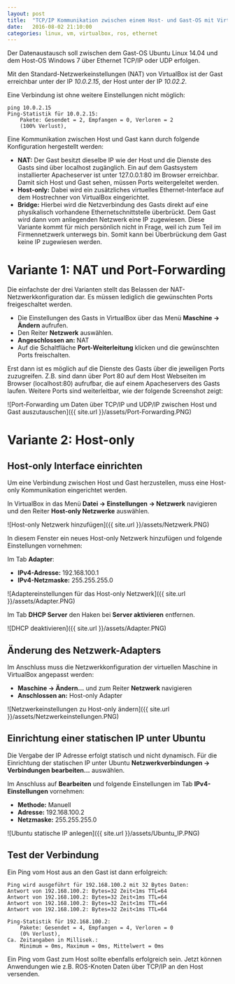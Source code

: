 ```yaml
---
layout: post
title:  "TCP/IP Kommunikation zwischen einem Host- und Gast-OS mit VirtualBox"
date:   2016-08-02 21:10:00
categories: linux, vm, virtualbox, ros, ethernet
---
```


Der Datenaustausch soll zwischen dem Gast-OS Ubuntu Linux 14.04 und dem Host-OS Windows 7 über Ethernet TCP/IP oder UDP erfolgen. 

Mit den Standard-Netzwerkeinstellungen (NAT) von VirtualBox ist der Gast erreichbar unter der IP *10.0.2.15*, der Host unter der IP *10.02.2*.

Eine Verbindung ist ohne weitere Einstellungen nicht möglich:

```
ping 10.0.2.15
Ping-Statistik für 10.0.2.15:
    Pakete: Gesendet = 2, Empfangen = 0, Verloren = 2
    (100% Verlust),
```

Eine Kommunikation zwischen Host und Gast kann durch folgende Konfiguration hergestellt werden:

* **NAT:** Der Gast besitzt dieselbe IP wie der Host und die Dienste des Gasts sind über localhost zugänglich. Ein auf dem Gastsystem installierter Apacheserver ist unter 127.0.0.1:80 im Browser erreichbar. Damit sich Host und Gast sehen, müssen Ports weitergeleitet werden.
* **Host-only:** Dabei wird ein zusätzliches virtuelles Ethernet-Interface auf dem Hostrechner von VirtualBox eingerichtet.
* **Bridge:** Hierbei wird die Netzverbindung des Gasts direkt auf eine physikalisch vorhandene Ethernetschnittstelle überbrückt. Dem Gast wird dann vom anliegenden Netzwerk eine IP zugewiesen. Diese Variante kommt für mich persönlich nicht in Frage, weil ich zum Teil im Firmennetzwerk unterwegs bin. Somit kann bei Überbrückung dem Gast keine IP zugewiesen werden.

# Variante 1: NAT und Port-Forwarding

Die einfachste der drei Varianten stellt das Belassen der NAT-Netzwerkkonfiguration dar. Es müssen lediglich die gewünschten Ports freigeschaltet werden.

* Die Einstellungen des Gasts in VirtualBox über das Menü **Maschine -> Ändern** aufrufen.
* Den Reiter **Netzwerk** auswählen.
* **Angeschlossen an:** NAT
* Auf die Schaltfläche **Port-Weiterleitung** klicken und die gewünschten Ports freischalten.

Erst dann ist es möglich auf die Dienste des Gasts über die jeweiligen Ports zuzugreifen. Z.B. sind dann über Port 80 auf dem Host Webseiten im Browser (localhost:80) aufrufbar, die auf einem Apacheservers des Gasts laufen. Weitere Ports sind weiterleitbar, wie der folgende Screenshot zeigt:

![Port-Forwarding um Daten über TCP/IP und UDP/IP zwischen Host und Gast auszutauschen]({{ site.url }}/assets/Port-Forwarding.PNG)

# Variante 2: Host-only

## Host-only Interface einrichten

Um eine Verbindung zwischen Host und Gast herzustellen, muss eine Host-only Kommunikation eingerichtet werden.

In VirtualBox in das Menü **Datei -> Einstellungen -> Netzwerk** navigieren und den Reiter **Host-only Netzwerke** auswählen.

![Host-only Netzwerk hinzufügen]({{ site.url }}/assets/Netzwerk.PNG)

In diesem Fenster ein neues Host-only Netzwerk hinzufügen und folgende Einstellungen vornehmen:

Im Tab **Adapter**:

* **IPv4-Adresse:** 192.168.100.1
* **IPv4-Netzmaske:** 255.255.255.0

![Adaptereinstellungen für das Host-only Netzwerk]({{ site.url }}/assets/Adapter.PNG)

Im Tab **DHCP Server** den Haken bei **Server aktivieren** entfernen. 

![DHCP deaktivieren]({{ site.url }}/assets/Adapter.PNG)

## Änderung des Netzwerk-Adapters

Im Anschluss muss die Netzwerkkonfiguration der virtuellen Maschine in VirtualBox angepasst werden:

* **Maschine -> Ändern...** und zum Reiter **Netzwerk** navigieren
* **Anschlossen an:** Host-only Adapter

![Netzwerkeinstellungen zu Host-only ändern]({{ site.url }}/assets/Netzwerkeinstellungen.PNG)

## Einrichtung einer statischen IP unter Ubuntu
Die Vergabe der IP Adresse erfolgt statisch und nicht dynamisch. 
Für die Einrichtung der statischen IP unter Ubuntu **Netzwerkverbindungen -> Verbindungen bearbeiten...** auswählen.

Im Anschluss auf **Bearbeiten** und folgende Einstellungen im Tab **IPv4-Einstellungen** vornehmen:

* **Methode:** Manuell
* **Adresse:** 192.168.100.2
* **Netzmaske:** 255.255.255.0

![Ubuntu statische IP anlegen]({{ site.url }}/assets/Ubuntu_IP.PNG)

## Test der Verbindung

Ein Ping vom Host aus an den Gast ist dann erfolgreich:

```
Ping wird ausgeführt für 192.168.100.2 mit 32 Bytes Daten:
Antwort von 192.168.100.2: Bytes=32 Zeit<1ms TTL=64
Antwort von 192.168.100.2: Bytes=32 Zeit<1ms TTL=64
Antwort von 192.168.100.2: Bytes=32 Zeit<1ms TTL=64
Antwort von 192.168.100.2: Bytes=32 Zeit<1ms TTL=64

Ping-Statistik für 192.168.100.2:
    Pakete: Gesendet = 4, Empfangen = 4, Verloren = 0
    (0% Verlust),
Ca. Zeitangaben in Millisek.:
    Minimum = 0ms, Maximum = 0ms, Mittelwert = 0ms
```

Ein Ping vom Gast zum Host sollte ebenfalls erfolgreich sein. Jetzt können Anwendungen wie z.B. ROS-Knoten Daten über TCP/IP an den Host versenden.
